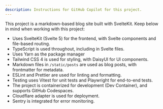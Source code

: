```yaml
---
description: Instructions for GitHub Copilot for this project.
---
```


This project is a markdown-based blog site built with SvelteKit. Keep below in mind when working with this project:

- Uses SvelteKit (Svelte 5) for the frontend, with Svelte components and file-based routing.
- TypeScript is used throughout, including in Svelte files.
- Uses Yarn as the package manager
- Tailwind CSS 4 is used for styling, with DaisyUI for UI components.
- Markdown files in `/static/posts` are used as blog posts, with frontmatter for metadata.
- ESLint and Prettier are used for linting and formatting.
- Testing uses Vitest for unit tests and Playwright for end-to-end tests.
- The project is containerized for development (Dev Container), and supports GitHub Codespaces.
- Cloudflare adapter is used for deployment.
- Sentry is integrated for error monitoring.
